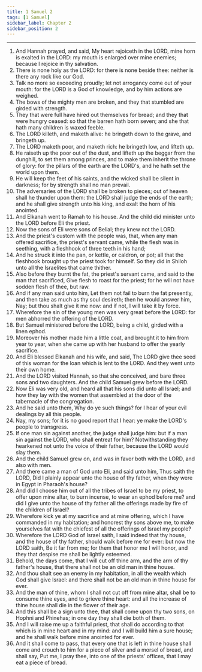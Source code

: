 ```yaml
---
title: 1 Samuel 2
tags: [1 Samuel]
sidebar_label: Chapter 2
sidebar_position: 2
---
```


---
1. And Hannah prayed, and said, My heart rejoiceth in the LORD, mine horn is exalted in the LORD: my mouth is enlarged over mine enemies; because I rejoice in thy salvation.
2. There is none holy as the LORD: for there is none beside thee: neither is there any rock like our God.
3. Talk no more so exceeding proudly; let not arrogancy come out of your mouth: for the LORD is a God of knowledge, and by him actions are weighed.
4. The bows of the mighty men are broken, and they that stumbled are girded with strength.
5. They that were full have hired out themselves for bread; and they that were hungry ceased: so that the barren hath born seven; and she that hath many children is waxed feeble.
6. The LORD killeth, and maketh alive: he bringeth down to the grave, and bringeth up.
7. The LORD maketh poor, and maketh rich: he bringeth low, and lifteth up.
8. He raiseth up the poor out of the dust, and lifteth up the beggar from the dunghill, to set them among princes, and to make them inherit the throne of glory: for the pillars of the earth are the LORD's, and he hath set the world upon them.
9. He will keep the feet of his saints, and the wicked shall be silent in darkness; for by strength shall no man prevail.
10. The adversaries of the LORD shall be broken to pieces; out of heaven shall he thunder upon them: the LORD shall judge the ends of the earth; and he shall give strength unto his king, and exalt the horn of his anointed.
11. And Elkanah went to Ramah to his house. And the child did minister unto the LORD before Eli the priest.
12. Now the sons of Eli were sons of Belial; they knew not the LORD.
13. And the priest's custom with the people was, that, when any man offered sacrifice, the priest's servant came, while the flesh was in seething, with a fleshhook of three teeth in his hand;
14. And he struck it into the pan, or kettle, or caldron, or pot; all that the fleshhook brought up the priest took for himself. So they did in Shiloh unto all the Israelites that came thither.
15. Also before they burnt the fat, the priest's servant came, and said to the man that sacrificed, Give flesh to roast for the priest; for he will not have sodden flesh of thee, but raw.
16. And if any man said unto him, Let them not fail to burn the fat presently, and then take as much as thy soul desireth; then he would answer him, Nay; but thou shalt give it me now: and if not, I will take it by force.
17. Wherefore the sin of the young men was very great before the LORD: for men abhorred the offering of the LORD.
18. But Samuel ministered before the LORD, being a child, girded with a linen ephod.
19. Moreover his mother made him a little coat, and brought it to him from year to year, when she came up with her husband to offer the yearly sacrifice.
20. And Eli blessed Elkanah and his wife, and said, The LORD give thee seed of this woman for the loan which is lent to the LORD. And they went unto their own home.
21. And the LORD visited Hannah, so that she conceived, and bare three sons and two daughters. And the child Samuel grew before the LORD.
22. Now Eli was very old, and heard all that his sons did unto all Israel; and how they lay with the women that assembled at the door of the tabernacle of the congregation.
23. And he said unto them, Why do ye such things? for I hear of your evil dealings by all this people.
24. Nay, my sons; for it is no good report that I hear: ye make the LORD's people to transgress.
25. If one man sin against another, the judge shall judge him: but if a man sin against the LORD, who shall entreat for him? Notwithstanding they hearkened not unto the voice of their father, because the LORD would slay them.
26. And the child Samuel grew on, and was in favor both with the LORD, and also with men.
27. And there came a man of God unto Eli, and said unto him, Thus saith the LORD, Did I plainly appear unto the house of thy father, when they were in Egypt in Pharaoh's house?
28. And did I choose him out of all the tribes of Israel to be my priest, to offer upon mine altar, to burn incense, to wear an ephod before me? and did I give unto the house of thy father all the offerings made by fire of the children of Israel?
29. Wherefore kick ye at my sacrifice and at mine offering, which I have commanded in my habitation; and honorest thy sons above me, to make yourselves fat with the chiefest of all the offerings of Israel my people?
30. Wherefore the LORD God of Israel saith, I said indeed that thy house, and the house of thy father, should walk before me for ever: but now the LORD saith, Be it far from me; for them that honor me I will honor, and they that despise me shall be lightly esteemed.
31. Behold, the days come, that I will cut off thine arm, and the arm of thy father's house, that there shall not be an old man in thine house.
32. And thou shalt see an enemy in my habitation, in all the wealth which God shall give Israel: and there shall not be an old man in thine house for ever.
33. And the man of thine, whom I shall not cut off from mine altar, shall be to consume thine eyes, and to grieve thine heart: and all the increase of thine house shall die in the flower of their age.
34. And this shall be a sign unto thee, that shall come upon thy two sons, on Hophni and Phinehas; in one day they shall die both of them.
35. And I will raise me up a faithful priest, that shall do according to that which is in mine heart and in my mind: and I will build him a sure house; and he shall walk before mine anointed for ever.
36. And it shall come to pass, that every one that is left in thine house shall come and crouch to him for a piece of silver and a morsel of bread, and shall say, Put me, I pray thee, into one of the priests' offices, that I may eat a piece of bread.